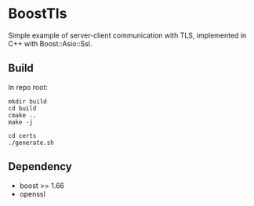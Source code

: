 # BoostTls

Simple example of server-client communication with TLS, implemented in C++ with Boost::Asio::Ssl.

## Build

In repo root:
```shell
mkdir build
cd build
cmake ..
make -j
```

```shell
cd certs
./generate.sh
```

## Dependency

* boost >= 1.66  
* openssl
